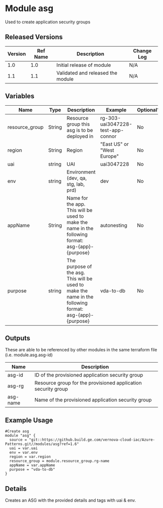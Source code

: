 # Module asg

Used to create application security groups

## Released Versions

| Version | Ref Name | Description                       | Change Log |
| ------- | -------- | --------------------------------- | ---------- |
| 1.0     | 1.0      | Initial release of module         | N/A        |
| 1.1     | 1.1      | Validated and released the module | N/A        |

## Variables

| Name           | Type   | Description                                                                                             | Example                           | Optional? |
| -------------- | ------ | ------------------------------------------------------------------------------------------------------- | --------------------------------- | --------- |
| resource_group | String | Resource group this asg is to be deployed in                                                            | rg-303-uai3047228-test-app-connor | No        |
| region         | String | Region                                                                                                  | "East US" or "West Europe"        | No        |
| uai            | string | UAI                                                                                                     | uai3047228                        | No        |
| env            | string | Environment (dev, qa, stg, lab, prd)                                                                    | dev                               | No        |
| appName        | String | Name for the app. This will be used to make the name in the following format: asg-{app}-{purpose}       | autonesting                       | No        |
| purpose        | string | The purpose of the asg. This will be used to make the name in the following format: asg-{app}-{purpose} | vda-to-db                         | No        |

## Outputs

These are able to be referenced by other modules in the same terraform file (i.e. module.asg.asg-id)

| Name     | Description                                                   |
| -------- | ------------------------------------------------------------- |
| asg-id   | ID of the provisioned application security group              |
| asg-rg   | Resource group for the provisioned application security group |
| asg-name | Name of the provisioned application security group            |

## Example Usage

```
#Create asg
module "asg" {
  source = "git::https://github.build.ge.com/vernova-cloud-iac/Azure-Patterns.git//modules/asg?ref=1.6"
  uai = var.uai
  env = var.env
  region = var.region
  resource_group = module.resource_group.rg-name
  appName = var.appName
  purpose = "vda-to-db"
}
```

## Details

Creates an ASG with the provided details and tags with uai & env.
